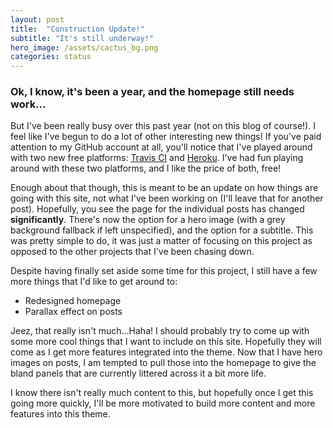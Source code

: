 ```yaml
---
layout: post
title:  "Construction Update!"
subtitle: "It's still underway!"
hero_image: /assets/cactus_bg.png
categories: status
---
```


### Ok, I know, it's been a year, and the homepage still needs work...

But I've been really busy over this past year (not on this blog of course!). I feel
like I've begun to do a lot of other interesting new things! If you've paid attention
to my GitHub account at all, you'll notice that I've played around with two new
free platforms: [Travis CI](https://travis-ci.org/) and [Heroku](https://www.heroku.com/).
I've had fun playing around with these two platforms, and I like the price of both, free!

Enough about that though, this is meant to be an update on how things are going with
this site, not what I've been working on (I'll leave that for another post). Hopefully,
you see the page for the individual posts has changed **significantly**. There's now the
option for a hero image (with a grey background fallback if left unspecified), and the
option for a subtitle. This was pretty simple to do, it was just a matter of focusing on
this project as opposed to the other projects that I've been chasing down.

Despite having finally set aside some time for this project, I still have a few more
things that I'd like to get around to:

- Redesigned homepage
- Parallax effect on posts

Jeez, that really isn't much...Haha! I should probably try to come up with some more cool
things that I want to include on this site. Hopefully they will come as I get more
features integrated into the theme. Now that I have hero images on posts, I am tempted
to pull those into the homepage to give the bland panels that are currently littered across
it a bit more life.

I know there isn't really much content to this, but hopefully once I get this going more
quickly, I'll be more motivated to build more content and more features into this theme.
